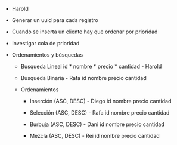 - Harold
- Generar un uuid para cada registro
- Cuando se inserta un cliente hay que ordenar por prioridad
- Investigar cola de prioridad

- Ordenamientos y búsquedas
    - Busqueda Lineal
        id *
        nombre *
        precio * 
        cantidad - Harold

    - Busqueda Binaria - Rafa
        id 
        nombre 
        precio 
        cantidad 

    - Ordenamientos

        - Inserción (ASC, DESC) - Diego
            id
            nombre
            precio 
            cantidad

        - Selección (ASC, DESC) - Rafa
            id
            nombre
            precio 
            cantidad

        - Burbuja (ASC, DESC) - Dani
            id
            nombre
            precio 
            cantidad

        - Mezcla (ASC, DESC) - Rei
            id
            nombre
            precio 
            cantidad

